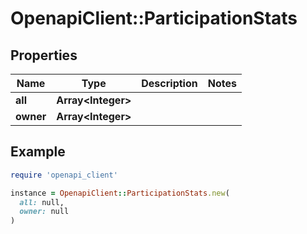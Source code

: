 # OpenapiClient::ParticipationStats

## Properties

| Name | Type | Description | Notes |
| ---- | ---- | ----------- | ----- |
| **all** | **Array&lt;Integer&gt;** |  |  |
| **owner** | **Array&lt;Integer&gt;** |  |  |

## Example

```ruby
require 'openapi_client'

instance = OpenapiClient::ParticipationStats.new(
  all: null,
  owner: null
)
```

